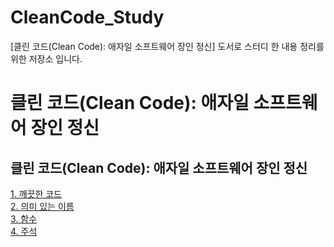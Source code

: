 # CleanCode_Study
[클린 코드(Clean Code): 애자일 소프트웨어 장인 정신] 도서로 스터디 한 내용 정리를 위한 저장소 입니다.

# 클린 코드(Clean Code): 애자일 소프트웨어 장인 정신

## 클린 코드(Clean Code): 애자일 소프트웨어 장인 정신

[1. 깨끗한 코드](1_CleanCode.md)  
[2. 의미 있는 이름](2_MeaningfulNames.md)  
[3. 함수](3_Functions.md)  
[4. 주석](4_Comments.md) 
